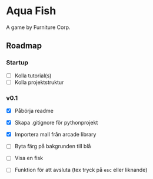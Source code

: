 # Aqua Fish

A game by Furniture Corp.

## Roadmap


### Startup
- [ ] Kolla tutorial(s)
- [ ] Kolla projektstruktur

### v0.1

- [x] Påbörja readme
- [x] Skapa .gitignore för pythonprojekt
- [x] Importera mall från arcade library
- [ ] Byta färg på bakgrunden till blå
- [ ] Visa en fisk
- [ ] Funktion för att avsluta (tex tryck på `esc` eller liknande)


